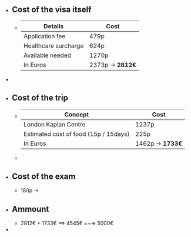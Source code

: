 - ## Cost of the visa itself
	- | Details | Cost |
	  | --- | --- |
	  | Application fee| 479p |
	  | Healthcare surcharge | 624p |
	  | Available needed | 1270p |
	  | In Euros | 2373p -> **2812€** |
-
- ## Cost of the trip
	- | Concept | Cost |
	  | --- | --- |
	  | London Kaplan Centre | 1237p |
	  | Estimated cost of food (15p / 15days) | 225p |
	  | In Euros | 1462p -> **1733€** |
	-
- ## Cost of the exam
	- 180p ->
- ## Ammount
	- 2812€ + 1733€ ==> 4545€ =~=> 5000€
-